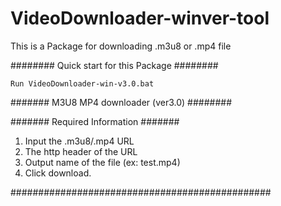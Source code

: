 # VideoDownloader-winver-tool
This is a Package for downloading .m3u8 or .mp4 file

######## Quick start for this Package ########

`Run VideoDownloader-win-v3.0.bat`

#######  M3U8 MP4 downloader (ver3.0) ########

####### Required Information #######

1. Input the .m3u8/.mp4 URL
2. The http header of the URL
3. Output name of the file (ex: test.mp4)
4. Click download.

###############################################
